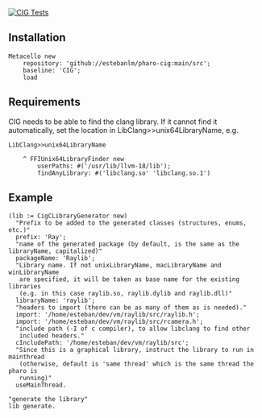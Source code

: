[![CIG Tests](https://github.com/pharo-cig/pharo-cig/actions/workflows/test.yml/badge.svg)](https://github.com/pharo-cig/pharo-cig/actions/workflows/test.yml)

## Installation

```st
Metacello new
	repository: 'github://estebanlm/pharo-cig:main/src';
	baseline: 'CIG';
	load
```

## Requirements

CIG needs to be able to find the clang library.
If it cannot find it automatically, set the location 
in LibClang>>unix64LibraryName, e.g.

```st
LibClang>>unix64LibraryName

	^ FFIUnix64LibraryFinder new 
		userPaths: #('/usr/lib/llvm-18/lib');
		findAnyLibrary: #('libclang.so' 'libclang.so.1')
```

## Example

```st
(lib := CigCLibraryGenerator new)
  "Prefix to be added to the generated classes (structures, enums, etc.)"
  prefix: 'Ray';
  "name of the generated package (by default, is the same as the libraryName, capitalized)"
  packageName: 'Raylib';
  "Library name. If not unixLibraryName, macLibraryName and winLibraryName
   are specified, it will be taken as base name for the existing libraries
   (e.g. in this case raylib.so, raylib.dylib and raylib.dll)" 
  libraryName: 'raylib';
  "headers to import (there can be as many of them as is needed)."
  import: '/home/esteban/dev/vm/raylib/src/raylib.h';
  import: '/home/esteban/dev/vm/raylib/src/rcamera.h';
  "include path (-I of c compiler), to allow libclang to find other
   included headers."
  cIncludePath: '/home/esteban/dev/vm/raylib/src';
  "Since this is a graphical library, instruct the library to run in mainthread
   (otherwise, default is 'same thread' which is the same thread the pharo is
   running)"  
  useMainThread.

"generate the library"
lib generate.
```
